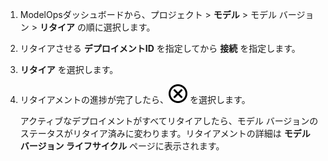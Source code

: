 1.  ModelOpsダッシュボードから、プロジェクト > **モデル** > モデル バージョン > **リタイア** の順に選択します。


1.  リタイアさせる **デプロイメントID** を指定してから **接続** を指定します。


1.  **リタイア** を選択します。


1.  リタイアメントの進捗が完了したら、![クローズ アイコン](Images/teg1680569591203.svg) を選択します。

    アクティブなデプロイメントがすべてリタイアしたら、モデル バージョンのステータスがリタイア済みに変わります。リタイアメントの詳細は **モデル バージョン ライフサイクル** ページに表示されます。


